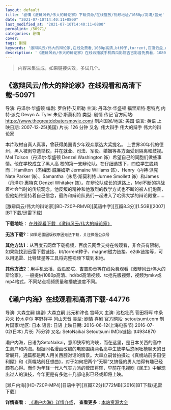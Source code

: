 ```yaml
---
layout: default
title: '剧情《激辩风云/伟大的辩论家》下载资源/在线播放/视频地址/1080p/高清/蓝光'
date: "2021-07-10T14:40:11+0800"
last_modified_at: "2021-07-10T14:40:11+0800"
permalink: /50971/
categories: 剧情
cover:
tags: 剧情
keywords: '激辩风云/伟大的辩论家,在线免费看,1080p高清,bt种子,torrent,百度云盘,magnet,磁力链,迅雷下载资源'
description: '《激辩风云/伟大的辩论家》在线云播放手机西瓜影院吉吉影音免费看，1080p高清bd/hd未删减完整版和tc抢先枪版，mkv/mp4格式，附带bt/torrent种子、magnet/磁力链、百度云盘、网盘资源迅雷下载链接'
---
```


>内容采集生成，如果链接失效，多试几个。


## 《激辩风云/伟大的辩论家》在线观看和高清下载-50971

导演: 丹泽尔·华盛顿 编剧: 罗伯特·艾斯勒 主演: 丹泽尔·华盛顿 福里斯特·惠特克 内特·派克 Devyn A. Tyler 朱尼·斯莫利特 类型: 剧情 传记 官方网站: https://www.thegreatdebatersmovie.com/ 制片国家/地区: 美国 语言: 英语 上映日期: 2007-12-25(美国) 片长: 126 分钟 又名: 伟大辩手 伟大的辩手 伟大的辩论家

本片取材自真人真事，曾获得美国青少年观众票选大奖提名。 上世界30年代的德州，黑人被剥夺选举权，并在就业、司法、军役、婚姻等各方面受到隔离和歧视。Mel Tolson（丹泽尔·华盛顿 Denzel Washington 饰）希望自己的同胞们做些事情。他在学校成立了黑人高 校的第一支辩论队。在仔细选拔下，四位学生脱颖而：Hamilton（杰梅因·威廉姆斯 Jermaine Williams 饰）、Henry（内特·派克 Nate Parker 饰）、Samantha（朱尼·斯莫利特 Jurnee Smollett 饰）和James（丹泽尔·惠特克 Denzel Whitaker 饰）。在辩论队成长的道路上，Mel不断的挑战着社会当时的传统观念。他反叛的精神和他激烈的教学方式也不断的被人们炮轰，但他始终坚持着自己信念，最终和辩论队员们一起进入了哈佛大学的辩论殿堂……


[激辩风云/伟大的辩论家][BD-720P-RMVB][英语中字][豆瓣8.3分][1.5GB][2007][BT下载/迅雷下载]

**下载地址**： [在线观看下载 《激辩风云/伟大的辩论家》](https://www.btdx8.com/torrent/the_great_debaters_2007.html) 


**无法下载?**：`如果迅雷因版权原因无法下载，关注微信公众号 `

**其他方法1**：从百度云网盘下载视频，百度云网盘支持在线观看，非会员有限制，如果能找到迅雷下载链接、bt/torrent种子、magnet磁力链接、e2dk链接等，可以用迅雷、比特彗星等工具将完整视频下载到本地。

**其他方法2**：用手机云播、西瓜影院、吉吉影音等在线免费观看《激辩风云/伟大的辩论家》，一般提供1080p高清、hd/bd高清视频、tc抢先版视频，视频为mkv或mp4格式，不同站点视频质量和播放速度不同。


## 《濑户内海》在线观看和高清下载-44776

导演: 大森立嗣 编剧: 大森立嗣 此元和津也 宫崎大 主演: 池松壮亮 菅田将晖 中条彩未 铃木卓尔 宇野祥平 冈山天音 类型: 剧情 喜剧 官方网站: setoutsumi.com 制片国家/地区: 日本 语言: 日语 上映日期: 2016-06-12(上海电影节) 2016-07-02(日本) 片长: 75分钟 又名: SetoNaikai Setoutsumi IMDb链接: tt4934870

濑户内海，日语为SetoNaikai，意即狭窄的海峡，而在这里，是日本关西的高中生濑户和内海。根据同名漫画改编的电影围绕两名高中生放学后悠闲吐槽聊天的日常展开，通篇都是两人用关西腔对话的情景。大森立嗣曾拍摄过《真幌站前多田便利屋》和《真幌站前狂想曲》，对于如何把两个“无聊”又搞怪的男人拍得有趣已经颇有心得。而作为年轻一代人气实力派的菅田将晖，早前在电视剧《民王》中展现出过人的演技，今年更是有多达十几部电影已经或即将上映。


[濑户内海][HD-720P-MP4][日语中字][豆瓣7.2分][772MB][2016][BT下载/迅雷下载]

**详情查看**： [《濑户内海》详情介绍](/movie/44776/)， **查看更多**：[本站资源大全](/movie/t/all/)

